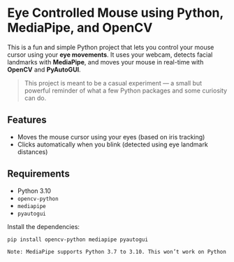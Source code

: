 # Eye Controlled Mouse using Python, MediaPipe, and OpenCV

This is a fun and simple Python project that lets you control your mouse cursor using your **eye movements**. It uses your webcam, detects facial landmarks with **MediaPipe**, and moves your mouse in real-time with **OpenCV** and **PyAutoGUI**.

> This project is meant to be a casual experiment — a small but powerful reminder of what a few Python packages and some curiosity can do.

## Features

- Moves the mouse cursor using your eyes (based on iris tracking)
- Clicks automatically when you blink (detected using eye landmark distances)

## Requirements

- Python 3.10
- `opencv-python`
- `mediapipe`
- `pyautogui`

Install the dependencies:

```bash
pip install opencv-python mediapipe pyautogui

Note: MediaPipe supports Python 3.7 to 3.10. This won’t work on Python 3.11+ or 3.13
